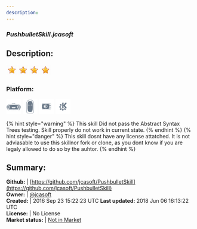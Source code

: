 ```yaml
---
description: 
---
```


### _PushbulletSkill.jcasoft_  
## Description:  
  
![](../.gitbook/assets/star.png)![](../.gitbook/assets/star.png)![](../.gitbook/assets/star.png)![](../.gitbook/assets/star.png)  
### Platform:  
 ![Mark I](../.gitbook/assets/mark-1-icon.png)  ![Mark II](../.gitbook/assets/mark-2-icon.png)  ![Picroft](../.gitbook/assets/picroft-icon.png)  ![plasmoid](../.gitbook/assets/kde.png)   
  
{% hint style="warning" %}
This skill Did not pass the Abstract Syntax Trees testing. Skill properly do not work in current state.
{% endhint %}
{% hint style="danger" %}
This skill dosnt have any license attatched. It is not adviasable to use this skillnor fork or clone, as you dont know if you are legaly allowed to do so by the auhtor.
{% endhint %}
  
## Summary:  
**Github:** | [https://github.com/jcasoft/PushbulletSkill](https://github.com/jcasoft/PushbulletSkill)  
**Owner:** | [@jcasoft](https://github.com/jcasoft)  
**Created:** | 2016 Sep 23 15:22:23 UTC  **Last updated:** 2018 Jun 06 16:13:22 UTC  
**License:** | No License  
**Market status:** | [Not in Market](https://market.mycroft.ai/skill/)  
